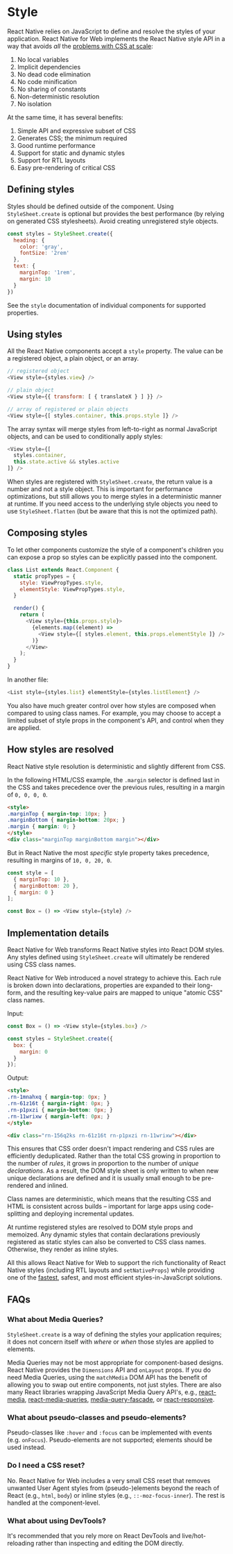 # Style

React Native relies on JavaScript to define and resolve the styles of your
application. React Native for Web implements the React Native style API in a
way that avoids *all* the [problems with CSS at
scale](https://speakerdeck.com/vjeux/react-css-in-js):

1. No local variables
2. Implicit dependencies
3. No dead code elimination
4. No code minification
5. No sharing of constants
6. Non-deterministic resolution
7. No isolation

At the same time, it has several benefits:

1. Simple API and expressive subset of CSS
2. Generates CSS; the minimum required
3. Good runtime performance
4. Support for static and dynamic styles
5. Support for RTL layouts
6. Easy pre-rendering of critical CSS

## Defining styles

Styles should be defined outside of the component. Using `StyleSheet.create` is
optional but provides the best performance (by relying on generated CSS
stylesheets). Avoid creating unregistered style objects.

```js
const styles = StyleSheet.create({
  heading: {
    color: 'gray',
    fontSize: '2rem'
  },
  text: {
    marginTop: '1rem',
    margin: 10
  }
})
```

See the `style` documentation of individual components for supported properties.

## Using styles

All the React Native components accept a `style` property. The value can be a
registered object, a plain object, or an array.

```js
// registered object
<View style={styles.view} />

// plain object
<View style={{ transform: [ { translateX } ] }} />

// array of registered or plain objects
<View style={[ styles.container, this.props.style ]} />
```

The array syntax will merge styles from left-to-right as normal JavaScript
objects, and can be used to conditionally apply styles:

```js
<View style={[
  styles.container,
  this.state.active && styles.active
]} />
```

When styles are registered with `StyleSheet.create`, the return value is a
number and not a style object. This is important for performance optimizations,
but still allows you to merge styles in a deterministic manner at runtime. If
you need access to the underlying style objects you need to use
`StyleSheet.flatten` (but be aware that this is not the optimized path).

## Composing styles

To let other components customize the style of a component's children you can
expose a prop so styles can be explicitly passed into the component.

```js
class List extends React.Component {
  static propTypes = {
    style: ViewPropTypes.style,
    elementStyle: ViewPropTypes.style,
  }

  render() {
    return (
      <View style={this.props.style}>
        {elements.map((element) =>
          <View style={[ styles.element, this.props.elementStyle ]} />
        )}
      </View>
    );
  }
}
```

In another file:

```js
<List style={styles.list} elementStyle={styles.listElement} />
```

You also have much greater control over how styles are composed when compared
to using class names. For example, you may choose to accept a limited subset
of style props in the component's API, and control when they are applied.

## How styles are resolved

React Native style resolution is deterministic and slightly different from CSS.

In the following HTML/CSS example, the `.margin` selector is defined last in
the CSS and takes precedence over the previous rules, resulting in a margin of
`0, 0, 0, 0`.

```html
<style>
.marginTop { margin-top: 10px; }
.marginBottom { margin-bottom: 20px; }
.margin { margin: 0; }
</style>
<div class="marginTop marginBottom margin"></div>
```

But in React Native the most *specific* style property takes precedence,
resulting in margins of `10, 0, 20, 0`.

```js
const style = [
  { marginTop: 10 },
  { marginBottom: 20 },
  { margin: 0 }
];

const Box = () => <View style={style} />
```

## Implementation details

React Native for Web transforms React Native styles into React DOM styles. Any
styles defined using `StyleSheet.create` will ultimately be rendered using CSS
class names.

React Native for Web introduced a novel strategy to achieve this. Each rule is
broken down into declarations, properties are expanded to their long-form, and
the resulting key-value pairs are mapped to unique "atomic CSS" class names.

Input:

```js
const Box = () => <View style={styles.box} />

const styles = StyleSheet.create({
  box: {
    margin: 0
  }
});
```

Output:

```html
<style>
.rn-1mnahxq { margin-top: 0px; }
.rn-61z16t { margin-right: 0px; }
.rn-p1pxzi { margin-bottom: 0px; }
.rn-11wrixw { margin-left: 0px; }
</style>

<div class="rn-156q2ks rn-61z16t rn-p1pxzi rn-11wrixw"></div>
```

This ensures that CSS order doesn't impact rendering and CSS rules are
efficiently deduplicated. Rather than the total CSS growing in proportion to
the number of *rules*, it grows in proportion to the number of *unique
declarations*. As a result, the DOM style sheet is only written to when new
unique declarations are defined and it is usually small enough to be
pre-rendered and inlined.

Class names are deterministic, which means that the resulting CSS and HTML is
consistent across builds – important for large apps using code-splitting and
deploying incremental updates.

At runtime registered styles are resolved to DOM style props and memoized.
Any dynamic styles that contain declarations previously registered as static
styles can also be converted to CSS class names. Otherwise, they render as
inline styles.

All this allows React Native for Web to support the rich functionality of React
Native styles (including RTL layouts and `setNativeProps`) while providing one
of the [fastest](https://github.com/necolas/react-native-web/blob/master/benchmarks/README.md),
safest, and most efficient styles-in-JavaScript solutions.

## FAQs

### What about Media Queries?

`StyleSheet.create` is a way of defining the styles your application requires;
it does not concern itself with _where_ or _when_ those styles are applied to
elements.

Media Queries may not be most appropriate for component-based designs. React
Native provides the `Dimensions` API and `onLayout` props.  If you do need Media
Queries, using the `matchMedia` DOM API has the benefit of allowing you to swap
out entire components, not just styles. There are also many React libraries
wrapping JavaScript Media Query API's, e.g.,
[react-media](https://github.com/reacttraining/react-media),
[react-media-queries](https://github.com/bloodyowl/react-media-queries),
[media-query-fascade](https://github.com/tanem/media-query-facade), or
[react-responsive](https://github.com/contra/react-responsive).

### What about pseudo-classes and pseudo-elements?

Pseudo-classes like `:hover` and `:focus` can be implemented with events (e.g.
`onFocus`). Pseudo-elements are not supported; elements should be used instead.

### Do I need a CSS reset?

No. React Native for Web includes a very small CSS reset that removes unwanted
User Agent styles from (pseudo-)elements beyond the reach of React (e.g.,
`html`, `body`) or inline styles (e.g., `::-moz-focus-inner`). The rest is
handled at the component-level.

### What about using DevTools?

It's recommended that you rely more on React DevTools and live/hot-reloading
rather than inspecting and editing the DOM directly.
